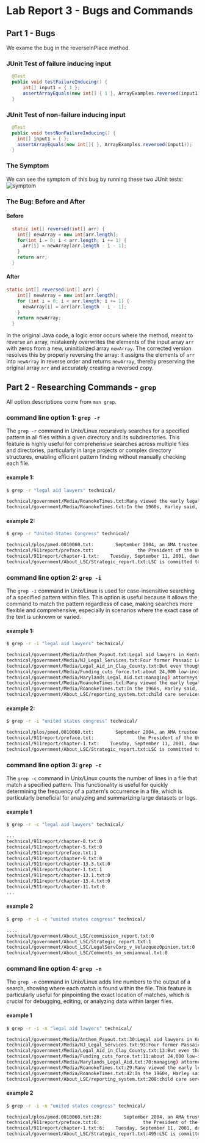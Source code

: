 # Lab Report 3 - Bugs and Commands

## Part 1 - Bugs

We exame the bug in the reverseInPlace method.

### JUnit Test of failure inducing input

```java
  @Test
  public void testFailureInducing() {
      int[] input1 = { 1 };
      assertArrayEquals(new int[] { 1 }, ArrayExamples.reversed(input1));
  }
```

### JUnit Test of non-failure inducing input

```java
  @Test
  public void testNonFailureInducing() {
    int[] input1 = { };
    assertArrayEquals(new int[]{ }, ArrayExamples.reversed(input1));
  }
```

### The Symptom

We can see the symptom of this bug by running these two JUnit tests:
![symptom](./images/Screenshot%202023-11-18%20at%2012.48.04 PM.png)

### The Bug: Before and After

#### Before

```java
  static int[] reversed(int[] arr) {
    int[] newArray = new int[arr.length];
    for(int i = 0; i < arr.length; i += 1) {
      arr[i] = newArray[arr.length - i - 1];
    }
    return arr;
  }
```

#### After

```java
static int[] reversed(int[] arr) {
    int[] newArray = new int[arr.length];
    for (int i = 0; i < arr.length; i += 1) {
      newArray[i] = arr[arr.length - i - 1];
    }
    return newArray;
  }
```

In the original Java code, a logic error occurs where the method, meant to reverse an array, mistakenly overwrites the elements of the input array `arr` with zeros from a new, uninitialized array `newArray`. The corrected version resolves this by properly reversing the array: it assigns the elements of `arr` into `newArray` in reverse order and returns `newArray`, thereby preserving the original array `arr` and accurately creating a reversed copy.

## Part 2 - Researching Commands - `grep`

All option descriptions come from `man grep`.

### command line option 1: `grep -r`

The `grep -r` command in Unix/Linux recursively searches for a specified pattern in all files within a given directory and its subdirectories. This feature is highly useful for comprehensive searches across multiple files and directories, particularly in large projects or complex directory structures, enabling efficient pattern finding without manually checking each file.

#### example 1:

```bash
$ grep -r "legal aid lawyers" technical/

technical/government/Media/RoanokeTimes.txt:Many viewed the early legal aid lawyers as "wild-eyed radicals,"
technical/government/Media/RoanokeTimes.txt:In the 1960s, Harley said, legal aid lawyers were banned from
```

#### example 2:

```bash
$ grep -r "United States Congress" technical/

technical/plos/pmed.0010060.txt:        September 2004, an AMA trustee testified in a United States Congressional hearing,
technical/911report/preface.txt:                the President of the United States, the United States Congress, and the American
technical/911report/chapter-1.txt:    Tuesday, September 11, 2001, dawned temperate and nearly cloudless in the eastern United States. Millions of men and women readied themselves for work. Some made their way to the Twin Towers, the signature structures of the World Trade Center complex in New York City. Others went to Arlington, Virginia, to the Pentagon. Across the Potomac River, the United States Congress was back in session. At the other end of Pennsylvania Avenue, people began to line up for a White House tour. In Sarasota, Florida, President George W. Bush went for an early morning run.
technical/government/About_LSC/Strategic_report.txt:LSC is committed to providing the United States Congress and the
```

### command line option 2: `grep -i`

The `grep -i` command in Unix/Linux is used for case-insensitive searching of a specified pattern within files. This option is useful because it allows the command to match the pattern regardless of case, making searches more flexible and comprehensive, especially in scenarios where the exact case of the text is unknown or varied.

#### example 1:

```bash
$ grep -r -i "legal aid lawyers" technical/

technical/government/Media/Anthem_Payout.txt:Legal aid lawyers in Kentucky have put together an action team
technical/government/Media/NJ_Legal_Services.txt:Four former Passaic Legal Aid lawyers, who requested anonymity,
technical/government/Media/Legal_Aid_in_Clay_County.txt:But even though Legal Aid lawyers provide legal services to
technical/government/Media/Funding_cuts_force.txt:about 24,000 low-income people annually. Legal Aid lawyers help
technical/government/Media/Marylands_Legal_Aid.txt:managing) attorneys around the state are former Legal Aid lawyers
technical/government/Media/RoanokeTimes.txt:Many viewed the early legal aid lawyers as "wild-eyed radicals,"
technical/government/Media/RoanokeTimes.txt:In the 1960s, Harley said, legal aid lawyers were banned from
technical/government/About_LSC/reporting_system.txt:child care services. Legal aid lawyers and paralegals increasingly

```

#### example 2:

```bash
$ grep -r -i "united states congress" technical/

technical/plos/pmed.0010060.txt:        September 2004, an AMA trustee testified in a United States Congressional hearing,
technical/911report/preface.txt:                the President of the United States, the United States Congress, and the American
technical/911report/chapter-1.txt:    Tuesday, September 11, 2001, dawned temperate and nearly cloudless in the eastern United States. Millions of men and women readied themselves for work. Some made their way to the Twin Towers, the signature structures of the World Trade Center complex in New York City. Others went to Arlington, Virginia, to the Pentagon. Across the Potomac River, the United States Congress was back in session. At the other end of Pennsylvania Avenue, people began to line up for a White House tour. In Sarasota, Florida, President George W. Bush went for an early morning run.
technical/government/About_LSC/Strategic_report.txt:LSC is committed to providing the United States Congress and the
```

### command line option 3: `grep -c`

The `grep -c` command in Unix/Linux counts the number of lines in a file that match a specified pattern. This functionality is useful for quickly determining the frequency of a pattern's occurrence in a file, which is particularly beneficial for analyzing and summarizing large datasets or logs.

#### example 1

```bash
$ grep -r -c "legal aid lawyers" technical/

...
technical/911report/chapter-8.txt:0
technical/911report/chapter-5.txt:0
technical/911report/preface.txt:1
technical/911report/chapter-9.txt:0
technical/911report/chapter-13.3.txt:0
technical/911report/chapter-1.txt:1
technical/911report/chapter-13.1.txt:0
technical/911report/chapter-13.4.txt:0
technical/911report/chapter-11.txt:0
...
```

#### example 2

```bash
$ grep -r -i -c "united states congress" technical/

....
technical/government/About_LSC/commission_report.txt:0
technical/government/About_LSC/Strategic_report.txt:1
technical/government/About_LSC/LegalServCorp_v_VelazquezOpinion.txt:0
technical/government/About_LSC/Comments_on_semiannual.txt:0
```

### command line option 4: `grep -n`

The `grep -n` command in Unix/Linux adds line numbers to the output of a search, showing where each match is found within the file. This feature is particularly useful for pinpointing the exact location of matches, which is crucial for debugging, editing, or analyzing data within larger files.

#### example 1

```bash
$ grep -r -i -n "legal aid lawyers" technical/

technical/government/Media/Anthem_Payout.txt:30:Legal aid lawyers in Kentucky have put together an action team
technical/government/Media/NJ_Legal_Services.txt:93:Four former Passaic Legal Aid lawyers, who requested anonymity,
technical/government/Media/Legal_Aid_in_Clay_County.txt:13:But even though Legal Aid lawyers provide legal services to
technical/government/Media/Funding_cuts_force.txt:11:about 24,000 low-income people annually. Legal Aid lawyers help
technical/government/Media/Marylands_Legal_Aid.txt:70:managing) attorneys around the state are former Legal Aid lawyers
technical/government/Media/RoanokeTimes.txt:29:Many viewed the early legal aid lawyers as "wild-eyed radicals,"
technical/government/Media/RoanokeTimes.txt:42:In the 1960s, Harley said, legal aid lawyers were banned from
technical/government/About_LSC/reporting_system.txt:208:child care services. Legal aid lawyers and paralegals increasingly
```

#### example 2

```bash
$ grep -r -i -n "united states congress" technical/

technical/plos/pmed.0010060.txt:28:        September 2004, an AMA trustee testified in a United States Congressional hearing,
technical/911report/preface.txt:6:                the President of the United States, the United States Congress, and the American
technical/911report/chapter-1.txt:6:    Tuesday, September 11, 2001, dawned temperate and nearly cloudless in the eastern United States. Millions of men and women readied themselves for work. Some made their way to the Twin Towers, the signature structures of the World Trade Center complex in New York City. Others went to Arlington, Virginia, to the Pentagon. Across the Potomac River, the United States Congress was back in session. At the other end of Pennsylvania Avenue, people began to line up for a White House tour. In Sarasota, Florida, President George W. Bush went for an early morning run.
technical/government/About_LSC/Strategic_report.txt:495:LSC is committed to providing the United States Congress and the
```
